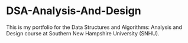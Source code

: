 # DSA-Analysis-And-Design
This is my portfolio for the Data Structures and Algorithms: Analysis and Design course at Southern New Hampshire University (SNHU).
